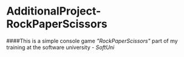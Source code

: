 # AdditionalProject-RockPaperScissors
####This is a simple console game _*"RockPaperScissors"*_ part of my training at the software university - _*SoftUni*_
